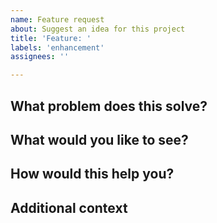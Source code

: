 ```yaml
---
name: Feature request
about: Suggest an idea for this project
title: 'Feature: '
labels: 'enhancement'
assignees: ''

---
```


## What problem does this solve?
<!-- Describe what you're trying to accomplish or what frustration this addresses -->

## What would you like to see?
<!-- Describe your ideal solution -->

## How would this help you?
<!-- Explain the benefits and use cases -->

## Additional context
<!-- Any mockups, examples from other software, or additional details -->
